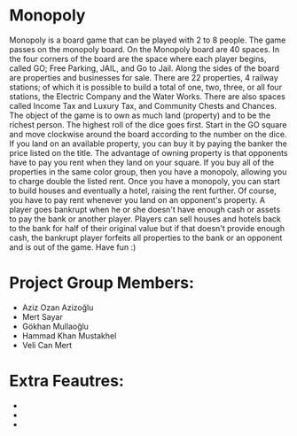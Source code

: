 # Monopoly
Monopoly is a board game that can be played with 2 to 8 people. The game passes on the monopoly board. On the Monopoly board are 40 spaces. In the four corners of the board are the space where each player begins, called GO; Free Parking, JAIL, and Go to Jail. Along the sides of the board are properties and businesses for sale. There are 22 properties, 4 railway stations; of which it is possible to build a total of one, two, three, or all four stations, the Electric Company and the Water Works. There are also spaces called Income Tax and Luxury Tax, and Community Chests and Chances. The object of the game is to own as much land (property) and to be the richest person. The highest roll of the dice goes first. Start in the GO square and move clockwise around the board according to the number on the dice. If you land on an available property, you can buy it by paying the banker the price listed on the title. The advantage of owning property is that opponents have to pay you rent when they land on your square. If you buy all of the properties in the same color group, then you have a monopoly, allowing you to charge double the listed rent. Once you have a monopoly, you can start to build houses and eventually a hotel, raising the rent further. Of course, you have to pay rent whenever you land on an opponent's property. A player goes bankrupt when he or she doesn't have enough cash or assets to pay the bank or another player. Players can sell houses and hotels back to the bank for half of their original value but if that doesn't provide enough cash, the bankrupt player forfeits all properties to the bank or an opponent and is out of the game. Have fun :)

# Project Group Members:
* Aziz Ozan Azizoğlu
* Mert Sayar
* Gökhan Mullaoğlu
* Hammad Khan Mustakhel
* Veli Can Mert

# Extra Feautres:
*
*
*


